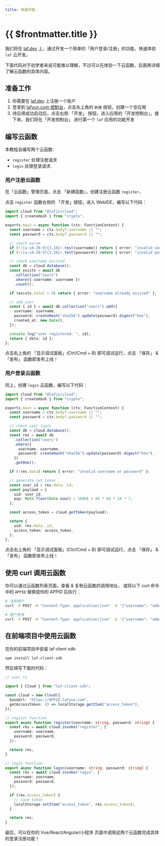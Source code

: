 ```yaml
---
title: 快速开始
---
```


# {{ $frontmatter.title }}

我们将在 [laf.dev](https://laf.dev) 上，通过开发一个简单的「用户登录/注册」的功能，快速体验 `laf` 云开发。

下面代码对于初学者来说可能难以理解，不过可以先体验一下云函数，后面再详细了解云函数的具体内容。

## 准备工作

1. 你需要在 [laf.dev](https://laf.dev) 上注册一个账户
2. 登录到 [lafyun.com 控制台](https://laf.dev)，点击左上角的 `新建` 按钮，创建一个空应用
3. 待应用成功启动后，点击右侧 「开发」 按钮，进入应用的「开发控制台」，接下来，我们将在「开发控制台」 进行第一个 `laf` 应用的功能开发

## 编写云函数

本教程会编写两个云函数:

- `register` 处理注册请求
- `login` 处理登录请求.

### 用户注册云函数

在「云函数」管理页面，点击 「新建函数」，创建注册云函数 `register`，

点击 `register` 函数右侧的 「开发」按钮，进入 WebIDE，编写以下代码：

```ts
import cloud from "@lafjs/cloud";
import { createHash } from "crypto";

exports.main = async function (ctx: FunctionContext) {
  const username = ctx.body?.username || "";
  const password = ctx.body?.password || "";

  // check param
  if (!/[a-zA-Z0-9]{3,16}/.test(username)) return { error: "invalid username" };
  if (!/[a-zA-Z0-9]{3,16}/.test(password)) return { error: "invalid password" };

  // check username existed
  const db = cloud.database();
  const exists = await db
    .collection("users")
    .where({ username: username })
    .count();

  if (exists.total > 0) return { error: "username already existed" };

  // add user
  const { id } = await db.collection("users").add({
    username: username,
    password: createHash("sha256").update(password).digest("hex"),
    created_at: new Date(),
  });

  console.log("user registered: ", id);
  return { data: id };
};
```

点击右上角的 「显示调试面板」(Ctrl/Cmd + B) 即可调试运行，点击 「保存」 & 「发布」 函数即发布上线！

### 用户登录云函数

同上，创建 `login` 云函数，编写以下代码：

```ts
import cloud from "@lafjs/cloud";
import { createHash } from "crypto";

exports.main = async function (ctx: FunctionContext) {
  const username = ctx.body?.username || "";
  const password = ctx.body?.password || "";

  // check user login
  const db = cloud.database();
  const res = await db
    .collection("users")
    .where({
      username: username,
      password: createHash("sha256").update(password).digest("hex"),
    })
    .getOne();

  if (!res.data) return { error: "invalid username or password" };

  // generate jwt token
  const user_id = res.data._id;
  const payload = {
    uid: user_id,
    exp: Math.floor(Date.now() / 1000) + 60 * 60 * 24 * 7,
  };

  const access_token = cloud.getToken(payload);

  return {
    uid: res.data._id,
    access_token: access_token,
  };
};
```

点击右上角的 「显示调试面板」(Ctrl/Cmd + B) 即可调试运行，点击 「保存」 & 「发布」 函数即发布上线！

## 使用 curl 调用云函数

你可以通过云函数列表页面，查看 & 复制云函数的调用地址，
或将以下 curl 命令中的 `APPID` 替换成你的 APPID 后执行：

```bash
# 注册用户
curl -X POST -H "Content-Type: application/json" -d '{"username": "admin", "password": "admin"}' https://APPID.lafyun.com/register

# 用户登录
curl -X POST -H "Content-Type: application/json" -d '{"username": "admin", "password": "admin"}' https://APPID.lafyun.com/login


```

## 在前端项目中使用云函数

在你的前端项目中安装 laf client sdk:

```bash
npm install laf-client-sdk
```

然后填写下面的代码：

```ts
// user.ts

import { Cloud } from "laf-client-sdk";

const cloud = new Cloud({
  baseUrl: "https://APPID.lafyun.com",
  getAccessToken: () => localStorage.getItem("access_token"),
});

// regiser function
export async function register(username: string, password: string) {
  const res = await cloud.invoke("register", {
    username: username,
    password: password,
  });

  return res;
}

// login function
export async function login(username: string, password: string) {
  const res = await cloud.invoke("login", {
    username: username,
    password: password,
  });

  if (res.access_token) {
    // save token
    localStorage.setItem("access_token", res.access_token);
  }

  return res;
}
```

最后，可以在你的 Vue/React/Angular/小程序 页面中调用这两个云函数完成具体的登录注册功能！
